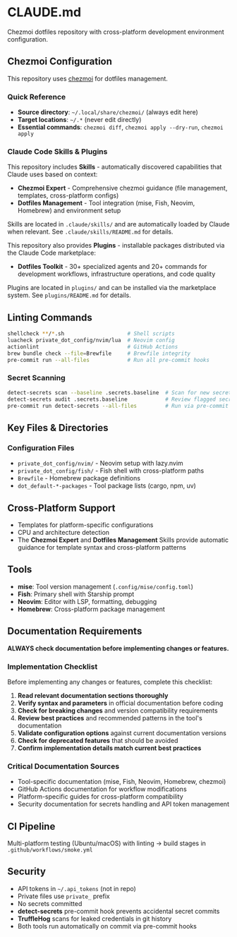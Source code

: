 # CLAUDE.md

Chezmoi dotfiles repository with cross-platform development environment configuration.

## Chezmoi Configuration

This repository uses [chezmoi](https://www.chezmoi.io/) for dotfiles management.

### Quick Reference
- **Source directory**: `~/.local/share/chezmoi/` (always edit here)
- **Target locations**: `~/.*` (never edit directly)
- **Essential commands**: `chezmoi diff`, `chezmoi apply --dry-run`, `chezmoi apply`

### Claude Code Skills & Plugins
This repository includes **Skills** - automatically discovered capabilities that Claude uses based on context:
- **Chezmoi Expert** - Comprehensive chezmoi guidance (file management, templates, cross-platform configs)
- **Dotfiles Management** - Tool integration (mise, Fish, Neovim, Homebrew) and environment setup

Skills are located in `.claude/skills/` and are automatically loaded by Claude when relevant. See `.claude/skills/README.md` for details.

This repository also provides **Plugins** - installable packages distributed via the Claude Code marketplace:
- **Dotfiles Toolkit** - 30+ specialized agents and 20+ commands for development workflows, infrastructure operations, and code quality

Plugins are located in `plugins/` and can be installed via the marketplace system. See `plugins/README.md` for details.

## Linting Commands

```bash
shellcheck **/*.sh                    # Shell scripts
luacheck private_dot_config/nvim/lua  # Neovim config
actionlint                            # GitHub Actions
brew bundle check --file=Brewfile     # Brewfile integrity
pre-commit run --all-files            # Run all pre-commit hooks
```

### Secret Scanning
```bash
detect-secrets scan --baseline .secrets.baseline  # Scan for new secrets
detect-secrets audit .secrets.baseline            # Review flagged secrets
pre-commit run detect-secrets --all-files         # Run via pre-commit
```

## Key Files & Directories

### Configuration Files
- `private_dot_config/nvim/` - Neovim setup with lazy.nvim
- `private_dot_config/fish/` - Fish shell with cross-platform paths
- `Brewfile` - Homebrew package definitions
- `dot_default-*-packages` - Tool package lists (cargo, npm, uv)

## Cross-Platform Support

- Templates for platform-specific configurations
- CPU and architecture detection
- The **Chezmoi Expert** and **Dotfiles Management** Skills provide automatic guidance for template syntax and cross-platform patterns

## Tools

- **mise**: Tool version management (`.config/mise/config.toml`)
- **Fish**: Primary shell with Starship prompt
- **Neovim**: Editor with LSP, formatting, debugging
- **Homebrew**: Cross-platform package management

## Documentation Requirements
**ALWAYS check documentation before implementing changes or features.**

### Implementation Checklist
Before implementing any changes or features, complete this checklist:

1. **Read relevant documentation sections thoroughly**
2. **Verify syntax and parameters** in official documentation before coding
3. **Check for breaking changes** and version compatibility requirements
4. **Review best practices** and recommended patterns in the tool's documentation
5. **Validate configuration options** against current documentation versions
6. **Check for deprecated features** that should be avoided
7. **Confirm implementation details match current best practices**

### Critical Documentation Sources
- Tool-specific documentation (mise, Fish, Neovim, Homebrew, chezmoi)
- GitHub Actions documentation for workflow modifications
- Platform-specific guides for cross-platform compatibility
- Security documentation for secrets handling and API token management

## CI Pipeline

Multi-platform testing (Ubuntu/macOS) with linting → build stages in `.github/workflows/smoke.yml`

## Security

- API tokens in `~/.api_tokens` (not in repo)
- Private files use `private_` prefix
- No secrets committed
- **detect-secrets** pre-commit hook prevents accidental secret commits
- **TruffleHog** scans for leaked credentials in git history
- Both tools run automatically on commit via pre-commit hooks
